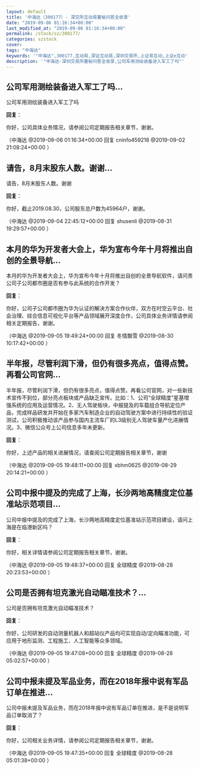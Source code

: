 ```yaml
---
layout: default
title: '中海达（300177）- 深交所互动易董秘问答全收录'
date: "2019-09-06 01:16:34+00:00"
last_modified_at: "2019-09-06 01:16:34+00:00"
permalink: /stock/sz/300177/
categories: szstock
cover: 
tags: "中海达"
keywords: '"中海达",300177,互动易,深证互动易,深圳交易所,上证易互动,上证e互动'
description: '"中海达-深圳交易所董秘问答全收录,公司军用测绘装备进入军工了吗"'
---
```


## 公司军用测绘装备进入军工了吗...

公司军用测绘装备进入军工了吗

**回复**：

你好，公司具体业务情况，请参阅公司定期报告相关章节，谢谢。 

（中海达  @2019-09-06 01:16:34+00:00 回复 cninfo459218  @2019-09-02 21:08:24+00:00 ）

## 请告，8月末股东人数。谢谢...

请告，8月末股东人数。谢谢

**回复**：

你好，截止2019.08.30，公司股东总户数为45964户，谢谢。 

（中海达  @2019-09-04 22:45:12+00:00 回复 shusenli  @2019-08-31 19:29:57+00:00 ）

## 本月的华为开发者大会上，华为宣布今年十月将推出自创的全景导航...

本月的华为开发者大会上，华为宣布今年十月将推出自创的全景导航软件，请问贵公司子公司都市圈是否有参与此系统的合作开发？

**回复**：

你好，公司子公司都市圈为华为认证的解决方案合作伙伴，双方在时空云平台、社会治理、综合信息可视化平台等产品领域展开深度合作，公司具体业务详情请参阅相关定期报告，谢谢。 

（中海达  @2019-09-05 19:49:24+00:00 回复 冬情飘雪  @2019-08-30 10:17:42+00:00 ）

## 半年报，尽管利润下滑，但仍有很多亮点，值得点赞。再看公司官网...

半年报，尽管利润下滑，但仍有很多亮点，值得点赞。再看公司官网，对一些新技术宣传不到位，部分亮点板块或产品缺乏宣传。比如：1、公司“全球精度”星基增强系统的应用及运营情况。2、无人驾驶板块，中报提及的车载组合导航定位产品，完成样品研发并开始在多家汽车制造企业的自动驾驶方案中进行持续性的验证测试，公司积极推动该产品参与国内主流车厂的L3级别无人驾驶车量产化进展情况。3、微信公众号上公司信息多年未更新。

**回复**：

你好，上述产品的相关进展情况，请查阅公司定期报告相关章节，谢谢 

（中海达  @2019-09-05 19:48:11+00:00 回复 xbhm0625  @2019-08-29 20:14:21+00:00 ）

## 公司中报中提及的完成了上海，长沙两地高精度定位基准站示范项目...

公司中报中提及的完成了上海，长沙两地高精度定位基准站示范项目建设，请问上海是在临港新区吗？

**回复**：

你好，相关详情请参阅公司定期报告相关章节，谢谢。 

（中海达  @2019-09-05 19:48:37+00:00 回复 全球精度  @2019-08-28 20:23:53+00:00 ）

## 公司是否拥有坦克激光自动瞄准技术？...

公司是否拥有坦克激光自动瞄准技术？

**回复**：

你好，公司研发的自动测量机器人和超站仪产品均可实现自动/定向瞄准功能，可应用于地形监测、工程施工、人工智能等众多领域。 

（中海达  @2019-09-05 19:47:08+00:00 回复 全球精度  @2019-08-28 05:02:57+00:00 ）

## 公司中报未提及军品业务，而在2018年报中说有军品订单在推进...

公司中报未提及军品业务，而在2018年报中说有军品订单在推进，是不是说明军品订单取消了？

**回复**：

你好，公司相关业务详情，请参阅公司定期报告相关章节，谢谢。 

（中海达  @2019-09-05 19:47:35+00:00 回复 全球精度  @2019-08-28 05:01:38+00:00 ）

